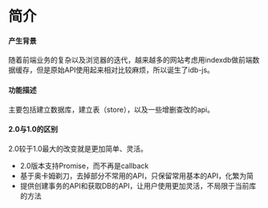 # 简介
#### 产生背景
随着前端业务的复杂以及浏览器的迭代，越来越多的网站考虑用indexdb做前端数据缓存，但是原始API使用起来相对比较麻烦，所以诞生了idb-js。

#### 功能描述
主要包括建立数据库，建立表（store），以及一些增删查改的api。

#### 2.0与1.0的区别
2.0较于1.0最大的改变就是更加简单、灵活。
- 2.0版本支持Promise，而不再是callback
- 基于奥卡姆剃刀，去掉部分不常用的API，只保留常用基本的API，化繁为简
- 提供创建事务的API和获取DB的API，让用户使用更加灵活，不局限于当前库的方法